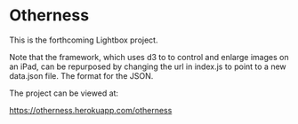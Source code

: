 # Otherness

This is the forthcoming Lightbox project.

Note that the framework, which uses d3 to to control and enlarge images on an iPad, can be repurposed by changing the url in index.js to point to a new data.json file. The format for the JSON.

The project can be viewed at:

https://otherness.herokuapp.com/otherness 

